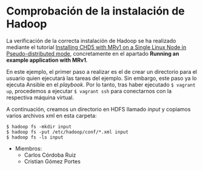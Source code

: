 # Comprobación de la instalación de Hadoop

La verificación de la correcta instalación de Hadoop se ha realizado mediante el tutorial [Installing CHD5 with MRv1 on a Single Linux Node in Pseudo-distributed mode](https://www.cloudera.com/documentation/cdh/5-1-x/CDH5-Quick-Start/cdh5qs_mrv1_pseudo.html), concretamente en el apartado **Running an example application with MRv1**.

En este ejemplo, el primer paso a realizar es el de crear un directorio para el usuario quien ejecutará las tareas del ejemplo. Sin embargo, este paso ya lo ejecuta Ansible en el *playbook*. Por lo tanto, tras haber ejecutado ```$ vagrant up```, procedemos a ejecutar ```$ vagrant ssh``` para conectarnos con la respectiva máquina virtual.

A continuación, creamos un directorio en HDFS llamado *input* y copiamos varios archivos xml en esta carpeta:
```
$ hadoop fs -mkdir input
$ hadoop fs -put /etc/hadoop/conf/*.xml input
$ hadoop fs -ls input
```

* Miembros:
  * Carlos Córdoba Ruiz
  * Cristian Gómez Portes
